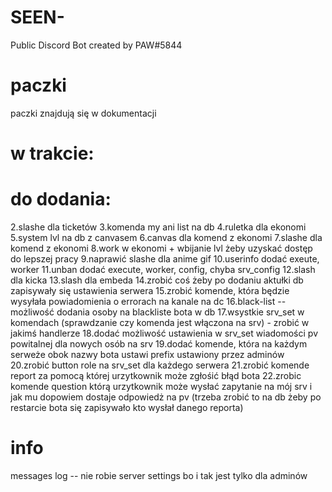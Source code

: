 # SEEN-
 Public Discord Bot created by PAW#5844

# paczki
paczki znajdują się w dokumentacji

# w trakcie:

# do dodania:
2.slashe dla ticketów
3.komenda my ani list na db
4.ruletka dla ekonomi
5.system lvl na db z canvasem
6.canvas dla komend z ekonomi
7.slashe dla komend z ekonomi
8.work w ekonomi + wbijanie lvl żeby uzyskać dostęp do lepszej pracy
9.naprawić slashe dla anime gif
10.userinfo dodać exeute, worker
11.unban dodać execute, worker, config, chyba srv_config
12.slash dla kicka
13.slash dla embeda
14.zrobić coś żeby po dodaniu aktułki db zapisywały się ustawienia serwera
15.zrobić komende, która będzie wysyłała powiadomienia o errorach na kanale na dc
16.black-list -- możliwość dodania osoby na blackliste bota w db
17.wsystkie srv_set w komendach (sprawdzanie czy komenda jest włączona na srv) -
zrobić w jakimś handlerze
18.dodać możliwość ustawienia w srv_set wiadomości pv powitalnej dla nowych osób na srv
19.dodać komende, która na każdym serweże obok nazwy bota ustawi prefix ustawiony przez adminów
20.zrobić button role na srv_set dla każdego serwera
21.zrobić komende report za pomocą której urzytkownik może zgłośić błąd bota
22.zrobic komende question którą urzytkownik może wysłać zapytanie na mój srv i jak mu dopowiem dostaje odpowiedż na pv (trzeba zrobić to na db żeby po restarcie bota się zapisywało kto wysłał danego reporta)

# info
messages log -- nie robie server settings bo i tak jest tylko dla adminów